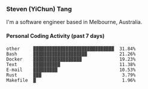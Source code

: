 ### Steven (YiChun) Tang

I'm a software engineer based in Melbourne, Australia.

#### Personal Coding Activity (past 7 days)
```
other     ▓▓▓▓▓▓▓▓▓▓▓▓▓▓▓▓▓▓▓▓▓▓▓▓▓▓▓▓▓▓  31.84%
Bash      ▓▓▓▓▓▓▓▓▓▓▓▓▓▓▓▓▓▓▓▓            21.26%
Docker    ▓▓▓▓▓▓▓▓▓▓▓▓▓▓▓▓▓▓              19.23%
Text      ▓▓▓▓▓▓▓▓▓▓                      11.38%
E-mail    ▓▓▓▓▓▓▓▓▓                       10.53%
Rust      ▓▓▓                              3.79%
Makefile  ▓                                1.96%
```
